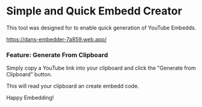 # Simple and Quick Embedd Creator
This tool was designed for to enable quick generation of YouTube Embedds.

https://dans-embedder-7a859.web.app/

### Feature: Generate From Clipboard
Simply copy a YouTube link into your clipboard and click the "Generate from Clipboard" button.

This will read your clipboard an create embedd code.

Happy Embedding!
